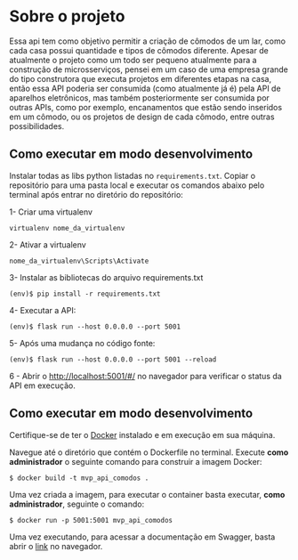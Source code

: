 # Sobre o projeto
Essa api tem como objetivo permitir a criação de cômodos de um lar, como cada casa possui quantidade e tipos de cômodos diferente. Apesar de atualmente o projeto como um todo ser pequeno atualmente para a construção de microsserviços, pensei em um caso de uma empresa grande do tipo construtora que executa projetos em diferentes etapas na casa, então essa API poderia ser consumida (como atualmente já é) pela API de aparelhos eletrônicos, mas também posteriormente ser consumida por outras APIs, como por exemplo, encanamentos que estão sendo inseridos em um cômodo, ou os projetos de design de cada cômodo, entre outras possibilidades.

## Como executar em modo desenvolvimento


Instalar todas as libs python listadas no `requirements.txt`.
Copiar o repositório para uma pasta local e executar os comandos abaixo pelo terminal após entrar no diretório do repositório:

1- Criar uma virtualenv
```
virtualenv nome_da_virtualenv
```

2- Ativar a virtualenv
```
nome_da_virtualenv\Scripts\Activate
```

3- Instalar as bibliotecas do arquivo requirements.txt 
```
(env)$ pip install -r requirements.txt
```

4- Executar a API:

```
(env)$ flask run --host 0.0.0.0 --port 5001
```
5- Após uma mudança no código fonte:

```
(env)$ flask run --host 0.0.0.0 --port 5001 --reload
```

6 - Abrir o [http://localhost:5001/#/](http://localhost:5001/#/) no navegador para verificar o status da API em execução.

## Como executar em modo desenvolvimento

Certifique-se de ter o [Docker](https://docs.docker.com/engine/install/) instalado e em execução em sua máquina.

Navegue até o diretório que contém o Dockerfile no terminal.
Execute **como administrador** o seguinte comando para construir a imagem Docker:

```
$ docker build -t mvp_api_comodos .
```

Uma vez criada a imagem, para executar o container basta executar, **como administrador**, seguinte o comando:

```
$ docker run -p 5001:5001 mvp_api_comodos
```

Uma vez executando, para acessar a documentação em Swagger, basta abrir o [link](http://localhost:5001/openapi/swagger) no navegador.